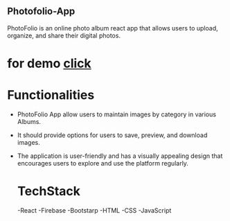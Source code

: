 ## Photofolio-App

PhotoFolio is an online photo album react app that allows users to upload, organize, and share their digital photos.

# for demo [click](https://my-photofolio-app.netlify.app/)

# Functionalities
- PhotoFolio App allow users to maintain images by category in various Albums.
- It should provide options for users to save, preview, and download images.
- The application is user-friendly and has a visually appealing design that encourages users to explore and use the platform regularly.

  # TechStack
  -React
  -Firebase
  -Bootstarp
  -HTML
  -CSS
  -JavaScript
